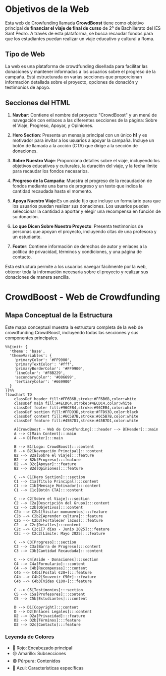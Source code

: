 # Objetivos de la Web

Esta web de Crowfunding llamada **CrowdBoost** tiene como objetivo principal de **financiar el viaje de final de curso** de 2º de Bachillerato del IES Sant Pedro. A través de esta plataforma, se busca recaudar fondos para que los estudiantes puedan realizar un viaje educativo y cultural a Roma.

## Tipo de Web

La web es una plataforma de crowdfunding diseñada para facilitar las donaciones y mantener informados a los usuarios sobre el progreso de la campaña. Está estructurada en varias secciones que proporcionan información detallada sobre el proyecto, opciones de donación y testimonios de apoyo.

## Secciones del HTML

1. **Navbar**: Contiene el nombre del proyecto "CrowdBoost" y un menú de navegación con enlaces a las diferentes secciones de la página: Sobre el Viaje, Progreso, Apoyar, y Opiniones.

2. **Hero Section**: Presenta un mensaje principal con un único **h1** y es motivador para invitar a los usuarios a apoyar la campaña. Incluye un botón de llamada a la acción (CTA) que dirige a la sección de donaciones.

3. **Sobre Nuestro Viaje**: Proporciona detalles sobre el viaje, incluyendo los objetivos educativos y culturales, la duración del viaje, y la fecha límite para recaudar los fondos necesarios.

4. **Progreso de la Campaña**: Muestra el progreso de la recaudación de fondos mediante una barra de progreso y un texto que indica la cantidad recaudada hasta el momento.

5. **Apoya Nuestro Viaje**:Es un aside fijo que incluye un formulario para que los usuarios puedan realizar sus donaciones. Los usuarios pueden seleccionar la cantidad a aportar y elegir una recompensa en función de su donación.

6. **Lo que Dicen Sobre Nuestro Proyecto**: Presenta testimonios de personas que apoyan el proyecto, incluyendo citas de una profesora y un estudiante.

7. **Footer**: Contiene información de derechos de autor y enlaces a la política de privacidad, términos y condiciones, y una página de contacto.

Esta estructura permite a los usuarios navegar fácilmente por la web, obtener toda la información necesaria sobre el proyecto y realizar sus donaciones de manera sencilla.

# CrowdBoost - Web de Crowdfunding

## Mapa Conceptual de la Estructura

Este mapa conceptual muestra la estructura completa de la web de crowdfunding CrowdBoost, incluyendo todas las secciones y sus componentes principales.

```mermaid
%%{init: {
  'theme': 'base',
  'themeVariables': {
    'primaryColor': '#FF9900',
    'primaryTextColor': '#fff',
    'primaryBorderColor': '#FF9900',
    'lineColor': '#F8B229',
    'secondaryColor': '#006699',
    'tertiaryColor': '#669900'
  }
}}%%
flowchart TD
    classDef header fill:#FF6B6B,stroke:#FF6B6B,color:white
    classDef main fill:#4ECDC4,stroke:#4ECDC4,color:white
    classDef footer fill:#96CEB4,stroke:#96CEB4,color:white
    classDef section fill:#FFD93D,stroke:#FFD93D,color:black
    classDef content fill:#6C5B7B,stroke:#6C5B7B,color:white
    classDef feature fill:#45B7D1,stroke:#45B7D1,color:white

    A[CrowdBoost - Web de Crowdfunding]:::header --> B[Header]:::main
    A --> C[Main Content]:::main
    A --> D[Footer]:::main
    
    B --> B1[Logo: CrowdBoost]:::content
    B --> B2[Navegación Principal]:::content
    B2 --> B2a[Sobre el Viaje]:::feature
    B2 --> B2b[Progreso]:::feature
    B2 --> B2c[Apoyar]:::feature
    B2 --> B2d[Opiniones]:::feature

    C --> C1[Hero Section]:::section
    C1 --> C1a[Título Principal]:::content
    C1 --> C1b[Mensaje Motivador]:::content
    C1 --> C1c[Botón CTA]:::content

    C --> C2[Sobre el Viaje]:::section
    C2 --> C2a[Descripción del Grupo]:::content
    C2 --> C2b[Objetivos]:::content
    C2b --> C2b1[Visitar monumentos]:::feature
    C2b --> C2b2[Aprender cultura]:::feature
    C2b --> C2b3[Fortalecer lazos]:::feature
    C2 --> C2c[Detalles]:::content
    C2c --> C2c1[7 días - Junio 2025]:::feature
    C2c --> C2c2[Límite: Mayo 2025]:::feature

    C --> C3[Progreso]:::section
    C3 --> C3a[Barra de Progreso]:::content
    C3 --> C3b[Cantidad Recaudada]:::content

    C --> C4[Aside - Donaciones]:::section
    C4 --> C4a[Formulario]:::content
    C4 --> C4b[Recompensas]:::content
    C4b --> C4b1[Postal €20+]:::feature
    C4b --> C4b2[Souvenir €50+]:::feature
    C4b --> C4b3[Video €100+]:::feature

    C --> C5[Testimonios]:::section
    C5 --> C5a[Profesores]:::content
    C5 --> C5b[Estudiantes]:::content

    D --> D1[Copyright]:::content
    D --> D2[Enlaces Legales]:::content
    D2 --> D2a[Privacidad]:::feature
    D2 --> D2b[Términos]:::feature
    D2 --> D2c[Contacto]:::feature
```
### Leyenda de Colores
- 🔴 Rojo: Encabezado principal
- 🟡 Amarillo: Subsecciones
- 🟣 Púrpura: Contenidos
- 🔵 Azul: Características específicas